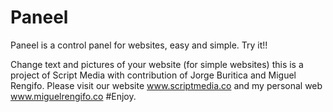 Paneel
======

Paneel is a control panel for websites, easy and simple. Try it!!


Change text and pictures of your website (for simple websites) this is a project of Script Media with contribution of Jorge Buritica and Miguel Rengifo. Please visit our website www.scriptmedia.co and my personal web www.miguelrengifo.co #Enjoy.
